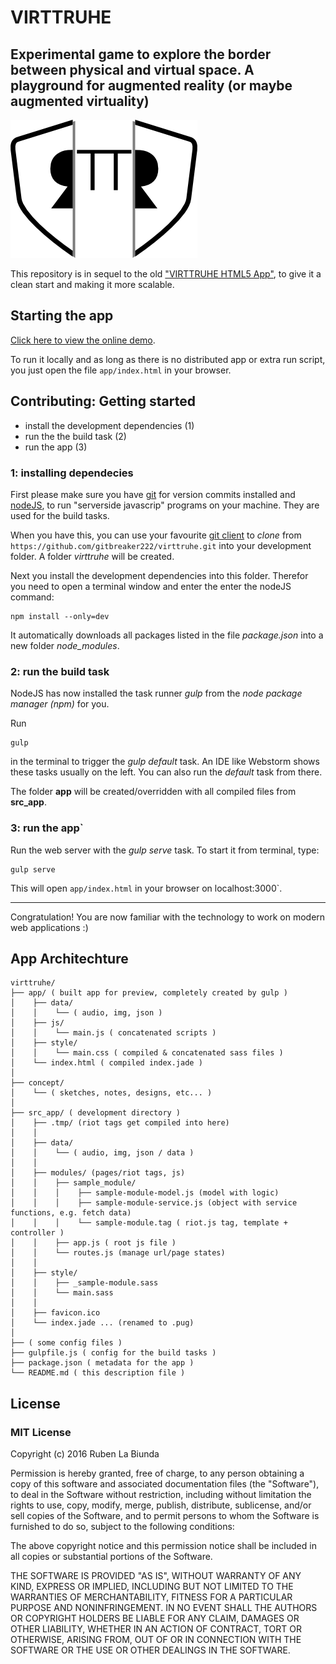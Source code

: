 # VIRTTRUHE
## Experimental game to explore the border between physical and virtual space. A playground for augmented reality (or maybe augmented virtuality)

![Logo](https://github.com/gitbreaker222/virttruhe/blob/master/concept/logo/Icon.png?raw=true)

This repository is in sequel to the old ["VIRTTRUHE HTML5 App"](https://github.com/gitbreaker222/virttruhe_html5_app), to give it a clean start and making it more scalable.

## Starting the app

[Click here to view the online demo](https://rawgit.com/gitbreaker222/virttruhe/master/app/index.html).

To run it locally and as long as there is no distributed app or extra run script, you just open the file `app/index.html` in your browser.

## Contributing: Getting started

 - install the development dependencies (1)
 - run the the build task (2)
 - run the app (3)

 ### 1: installing dependecies

 First please make sure you have [git](https://git-scm.com) for version commits installed and [nodeJS](https://nodejs.org/en/), to run "serverside javascrip" programs on your machine. They are used for the build tasks.

 When you have this, you can use your favourite [git client](https://git-scm.com/downloads/guis) to _clone_ from `https://github.com/gitbreaker222/virttruhe.git` into your development folder. A folder _virttruhe_ will be created.

 Next you install the development dependencies into this folder. Therefor you need to open a terminal window and enter the enter the nodeJS command:
 ```
 npm install --only=dev
 ```
 It automatically downloads all packages listed in the file _package.json_ into a new folder _node_modules_.

 ### 2: run the build task

 NodeJS has now installed the task runner _gulp_ from the _node package manager (npm)_ for you.

 Run
 ```
 gulp
 ``` 
 in the terminal to trigger the _gulp default_ task. An IDE like Webstorm shows these tasks usually on the left. You can also run the _default_ task from there.

  The folder **app** will be created/overridden with all compiled files from **src_app**.

 ### 3: run the app`
 
 Run the web server with the _gulp serve_ task. To start it from terminal, type:
 ```
 gulp serve
 ```
 
 This will open `app/index.html` in your browser on localhost:3000`.

---

 Congratulation! You are now familiar with the technology to work on modern web applications :)

 ## App Architechture
 
 ```
 virttruhe/
 ├── app/ ( built app for preview, completely created by gulp )
 │    ├── data/
 │    │    └── ( audio, img, json )
 │    ├── js/
 │    │    └── main.js ( concatenated scripts )
 │    ├── style/
 │    │    └── main.css ( compiled & concatenated sass files )
 │    └── index.html ( compiled index.jade )
 │
 ├── concept/
 │    └── ( sketches, notes, designs, etc... )
 │
 ├── src_app/ ( development directory )
 │    ├── .tmp/ (riot tags get compiled into here)
 │    │
 │    ├── data/
 │    │    └── ( audio, img, json / data )
 │    │
 │    ├── modules/ (pages/riot tags, js)
 │    │    ├── sample_module/
 │    │    │    ├── sample-module-model.js (model with logic)
 │    │    │    ├── sample-module-service.js (object with service functions, e.g. fetch data)
 │    │    │    └── sample-module.tag ( riot.js tag, template + controller )
 │    │    ├── app.js ( root js file )
 │    │    └── routes.js (manage url/page states)
 │    │
 │    ├── style/
 │    │    ├── _sample-module.sass
 │    │    └── main.sass
 │    │
 │    ├── favicon.ico
 │    └── index.jade ... (renamed to .pug)
 │
 ├── ( some config files )
 ├── gulpfile.js ( config for the build tasks )
 ├── package.json ( metadata for the app )
 └── README.md ( this description file )
 ```


 ## License

 ### MIT License

 Copyright (c) 2016 Ruben La Biunda

 Permission is hereby granted, free of charge, to any person obtaining a copy of this software and associated documentation files (the "Software"), to deal in the Software without restriction, including without limitation the rights to use, copy, modify, merge, publish, distribute, sublicense, and/or sell copies of the Software, and to permit persons to whom the Software is furnished to do so, subject to the following conditions:

 The above copyright notice and this permission notice shall be included in all copies or substantial portions of the Software.

 THE SOFTWARE IS PROVIDED "AS IS", WITHOUT WARRANTY OF ANY KIND, EXPRESS OR IMPLIED, INCLUDING BUT NOT LIMITED TO THE WARRANTIES OF MERCHANTABILITY, FITNESS FOR A PARTICULAR PURPOSE AND NONINFRINGEMENT. IN NO EVENT SHALL THE AUTHORS OR COPYRIGHT HOLDERS BE LIABLE FOR ANY CLAIM, DAMAGES OR OTHER LIABILITY, WHETHER IN AN ACTION OF CONTRACT, TORT OR OTHERWISE, ARISING FROM, OUT OF OR IN CONNECTION WITH THE SOFTWARE OR THE USE OR OTHER DEALINGS IN THE SOFTWARE.
